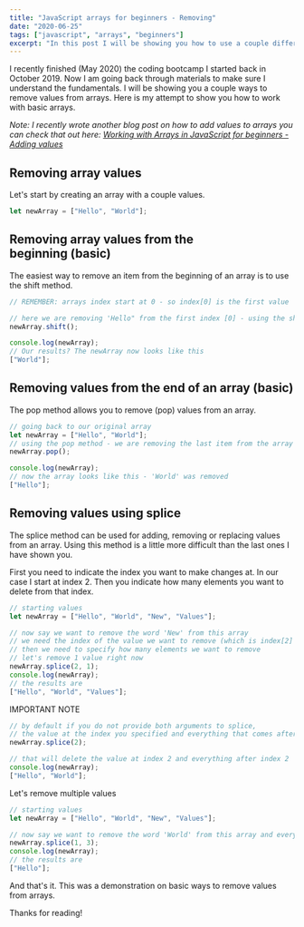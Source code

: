 ```yaml
---
title: "JavaScript arrays for beginners - Removing"
date: "2020-06-25"
tags: ["javascript", "arrays", "beginners"]
excerpt: "In this post I will be showing you how to use a couple different methods to remove existing values from arrays using JavaScript."
---
```


I recently finished (May 2020) the coding bootcamp I started back in October 2019. Now I am going back through materials to make sure I understand the fundamentals. I will be showing you a couple ways to remove values from arrays. Here is my attempt to show you how to work with basic arrays.

<em>Note: I recently wrote another blog post on how to add values to arrays you can check that out here: [Working with Arrays in JavaScript for beginners - Adding values](https://dev.to/joelynn94/working-with-arrays-in-javascript-1jfi)</em>

## Removing array values

Let's start by creating an array with a couple values.

```javascript
let newArray = ["Hello", "World"];
```

## Removing array values from the beginning (basic)

The easiest way to remove an item from the beginning of an array is to use the shift method.

```javascript
// REMEMBER: arrays index start at 0 - so index[0] is the first value

// here we are removing 'Hello" from the first index [0] - using the shift method
newArray.shift();

console.log(newArray);
// Our results? The newArray now looks like this
["World"];
```

## Removing values from the end of an array (basic)

The pop method allows you to remove (pop) values from an array.

```javascript
// going back to our original array
let newArray = ["Hello", "World"];
// using the pop method - we are removing the last item from the array (which is index[1] in this case)
newArray.pop();

console.log(newArray);
// now the array looks like this - 'World' was removed
["Hello"];
```

## Removing values using splice

The splice method can be used for adding, removing or replacing values from an array. Using this method is a little more difficult than the last ones I have shown you.

First you need to indicate the index you want to make changes at. In our case I start at index 2. Then you indicate how many elements you want to delete from that index.

```javascript
// starting values
let newArray = ["Hello", "World", "New", "Values"];

// now say we want to remove the word 'New' from this array
// we need the index of the value we want to remove (which is index[2] in this case)
// then we need to specify how many elements we want to remove
// let's remove 1 value right now
newArray.splice(2, 1);
console.log(newArray);
// the results are
["Hello", "World", "Values"];
```

IMPORTANT NOTE

```javascript
// by default if you do not provide both arguments to splice,
// the value at the index you specified and everything that comes after that - will get deleted
newArray.splice(2);

// that will delete the value at index 2 and everything after index 2
console.log(newArray);
["Hello", "World"];
```

Let's remove multiple values

```javascript
// starting values
let newArray = ["Hello", "World", "New", "Values"];

// now say we want to remove the word 'World' from this array and everything that comes after that
newArray.splice(1, 3);
console.log(newArray);
// the results are
["Hello"];
```

And that's it. This was a demonstration on basic ways to remove values from arrays.

Thanks for reading!
